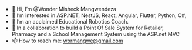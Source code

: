 - 👋 Hi, I’m @Wonder Misheck Mangwendeza
- 👀 I’m interested in ASP.NET, NestJS, React, Angular, Flutter, Python, C#, 
- 🌱 I’m an acclaimed Educational Robotics Coach.  
- 💞️ In a collaboration to build a Point Of Sale System for Retailer, Pharmacy and a School Management System using the ASP.net MVC
- 📫 How to reach me: wormangwe@gmail.com

<!---
Wonder Misheck Mangwendeza is a ✨ special ✨ repository because its `README.md` (this file) appears on your GitHub profile.
You can click the Preview link to take a look at your changes.
--->
